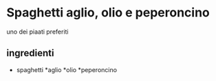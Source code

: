 # Spaghetti aglio, olio e peperoncino

uno dei piaati preferiti

## ingredienti

* spaghetti
*aglio
*olio
*peperoncino
